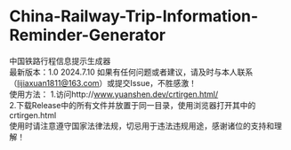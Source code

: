 # China-Railway-Trip-Information-Reminder-Generator
中国铁路行程信息提示生成器
<br />
最新版本：1.0 2024.7.10
如果有任何问题或者建议，请及时与本人联系（lijiaxuan1811@163.com）或提交Issue，不胜感激！
<br />
使用方法：
1.访问http://www.yuanshen.dev/crtirgen.html/
<br />
2.下载Release中的所有文件并放置于同一目录，使用浏览器打开其中的crtirgen.html
<br />
使用时请注意遵守国家法律法规，切忌用于违法违规用途，感谢诸位的支持和理解！
